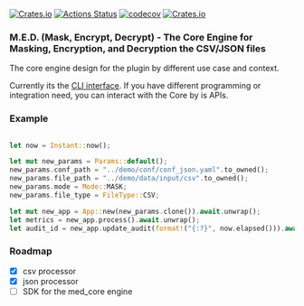 [![Crates.io](https://img.shields.io/crates/v/med_core)](https://crates.io/crates/med_core) [![Actions Status](https://github.com/jayhuang75/rust-cli-med/workflows/ci/badge.svg)](https://github.com/jayhuang75/rust-cli-med/actions) [![codecov](https://codecov.io/gh/jayhuang75/rust-cli-med/branch/main/graph/badge.svg?token=Z1LMSs2tQC)](https://codecov.io/gh/jayhuang75/rust-cli-med) [![Crates.io](https://img.shields.io/crates/d/med_core)](https://crates.io/crates/med_core)

### M.E.D. (Mask, Encrypt, Decrypt) - The Core Engine for Masking, Encryption, and Decryption the CSV/JSON files

The core engine design for the plugin by different use case and context.

Currently its the [CLI interface](../med_cli/README.md). If you have different programming or integration need, you can interact with the Core by is APIs.

### Example

```Rust

let now = Instant::now();

let mut new_params = Params::default();
new_params.conf_path = "../demo/conf/conf_json.yaml".to_owned();
new_params.file_path = "../demo/data/input/csv".to_owned();
new_params.mode = Mode::MASK;
new_params.file_type = FileType::CSV;

let mut new_app = App::new(new_params.clone()).await.unwrap();
let metrics = new_app.process().await.unwrap();
let audit_id = new_app.update_audit(format!("{:?}", now.elapsed())).await.unwrap();

```

### Roadmap

- [X] csv processor
- [X] json processor
- [ ] SDK for the med_core engine
